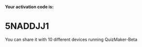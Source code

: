 #### Your activation code is:
# 5NADDJJ1

You can share it with 10 different devices running QuizMaker-Beta